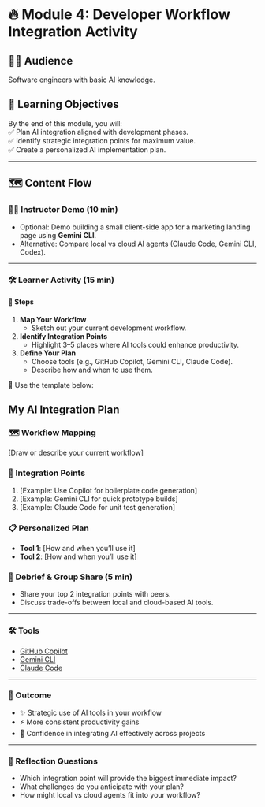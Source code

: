 # 🔥 Module 4: Developer Workflow Integration Activity

## 👩‍💻 Audience
Software engineers with basic AI knowledge.

## 🎯 Learning Objectives
By the end of this module, you will:  
✅ Plan AI integration aligned with development phases.  
✅ Identify strategic integration points for maximum value.  
✅ Create a personalized AI implementation plan.  

---

## 🗺️ Content Flow

### 👨‍🏫 Instructor Demo (10 min)
- Optional: Demo building a small client-side app for a marketing landing page using **Gemini CLI**.  
- Alternative: Compare local vs cloud AI agents (Claude Code, Gemini CLI, Codex).  

---

### 🛠 Learner Activity (15 min)

#### 📝 Steps
1. **Map Your Workflow**
   - Sketch out your current development workflow.  
2. **Identify Integration Points**
   - Highlight 3–5 places where AI tools could enhance productivity.  
3. **Define Your Plan**
   - Choose tools (e.g., GitHub Copilot, Gemini CLI, Claude Code).  
   - Describe how and when to use them.  

📄 Use the template below:  

## My AI Integration Plan


### 🗺 Workflow Mapping
[Draw or describe your current workflow]

### 🚀 Integration Points
1. [Example: Use Copilot for boilerplate code generation]
2. [Example: Gemini CLI for quick prototype builds]
3. [Example: Claude Code for unit test generation]

### 📋 Personalized Plan
- **Tool 1**: [How and when you’ll use it]
- **Tool 2**: [How and when you’ll use it]
### 💬 Debrief & Group Share (5 min)
- Share your top 2 integration points with peers.  
- Discuss trade-offs between local and cloud-based AI tools.  

---

### 🛠 Tools
- [GitHub Copilot](https://github.com/features/copilot)  
- [Gemini CLI](https://ai.google/tools/gemini)  
- [Claude Code](https://www.anthropic.com/product)  

---

### 🎉 Outcome
- ✨ Strategic use of AI tools in your workflow  
- ⚡ More consistent productivity gains  
- 💪 Confidence in integrating AI effectively across projects  

---

### 📌 Reflection Questions
- Which integration point will provide the biggest immediate impact?  
- What challenges do you anticipate with your plan?  
- How might local vs cloud agents fit into your workflow?  
